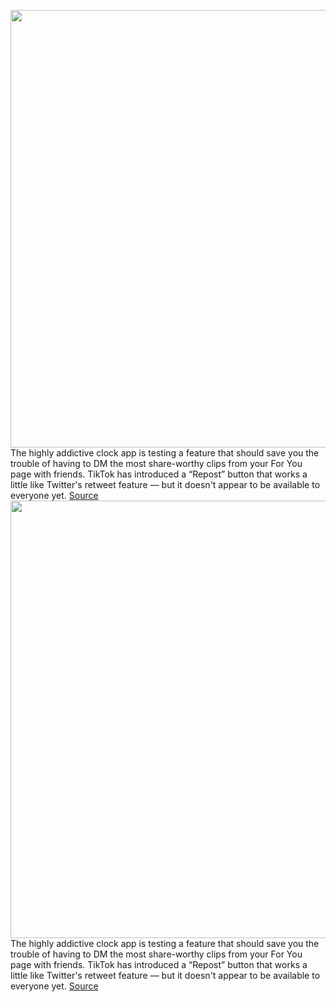 <img src='https://cdn.vox-cdn.com/thumbor/ryHVPdVh6wIVDXQKl9bYjuI_eYU=/0x0:2040x1360/1200x800/filters:focal(857x517:1183x843)/cdn.vox-cdn.com/uploads/chorus_image/image/70347938/acastro_190723_1777_tiktok_0001.0.0.jpg' width='700px' /><br/>
The highly addictive clock app is testing a feature that should save you the trouble of having to DM the most share-worthy clips from your For You page with friends. TikTok has introduced a “Repost” button that works a little like Twitter's retweet feature — but it doesn't appear to be available to everyone yet.
<a href='https://www.theverge.com/2022/1/4/22867456/tiktok-share-repost-retweet'> Source <a/><img src='https://cdn.vox-cdn.com/thumbor/ryHVPdVh6wIVDXQKl9bYjuI_eYU=/0x0:2040x1360/1200x800/filters:focal(857x517:1183x843)/cdn.vox-cdn.com/uploads/chorus_image/image/70347938/acastro_190723_1777_tiktok_0001.0.0.jpg' width='700px' /><br/>
The highly addictive clock app is testing a feature that should save you the trouble of having to DM the most share-worthy clips from your For You page with friends. TikTok has introduced a “Repost” button that works a little like Twitter's retweet feature — but it doesn't appear to be available to everyone yet.
<a href='https://www.theverge.com/2022/1/4/22867456/tiktok-share-repost-retweet'> Source <a/>